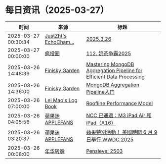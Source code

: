 ﻿# 每日资讯（2025-03-27）

|时间|来源|标题|
|---|---|---|
|2025-03-27 00:30:34|[JustZht's EchoCham...](https://www.justzht.com/rss/)|[2025.3.26](https://www.justzht.com/2025-3-26/)|
|2025-03-27 00:00:00|[疯投圈](https://crazy.capital/feed)|[112. 奶茶争霸2025](https://crazy.capital/112)|
|2025-03-26 14:48:39|[Finisky Garden](https://finisky.github.io/atom.xml)|[Mastering MongoDB Aggregation Pipeline for Efficient Data Processing](https://finisky.github.io/en/mastering-mongodb-aggregation-pipeline-for-efficient-data-processing/)|
|2025-03-26 14:36:00|[Finisky Garden](https://finisky.github.io/atom.xml)|[MongoDB Aggregation Pipeline入门](https://finisky.github.io/mastering-mongodb-aggregation-pipeline-for-efficient-data-processing/)|
|2025-03-26 07:00:00|[Lei Mao's Log Book](https://leimao.github.io/atom.xml)|[Roofline Performance Model](https://leimao.github.io/blog/Roofline-Performance-Model/)|
|2025-03-26 04:05:56|[蘋果迷 APPLEFANS](https://applefans.today/feed/)|[NCC 已通過：M3 iPad Air 和 iPad（A16）](https://applefans.today/2025-03-ncc-m3-ipad-air-ipad-a16/)|
|2025-03-26 03:20:37|[蘋果迷 APPLEFANS](https://applefans.today/feed/)|[蘋果特別活動！ 美國時間 6 月 9 日舉行 WWDC 2025](https://applefans.today/2025-03-wwdc25-special-event/)|
|2025-03-26 00:08:00|[年华转瞬](https://blog.xiaket.org/feed.xml)|[Pensieve: 2503](https://xiaket.github.io/2025/pensieve-2503.html)|
